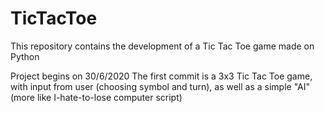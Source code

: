 # TicTacToe
This repository contains the development of a Tic Tac Toe game made on Python

Project begins on 30/6/2020
The first commit is a 3x3 Tic Tac Toe game, with input from user (choosing symbol and turn), as well as a simple "AI" (more like I-hate-to-lose computer script)
